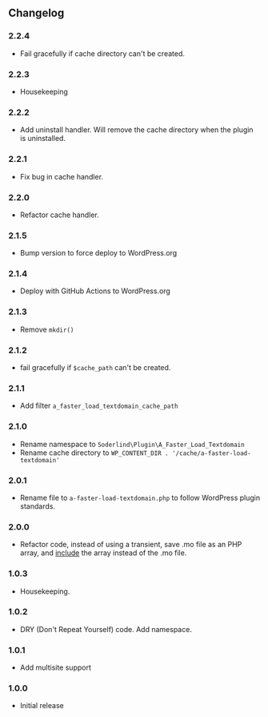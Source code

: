 ## Changelog

### 2.2.4

- Fail gracefully if  cache directory can't be created.

### 2.2.3

- Housekeeping

### 2.2.2

- Add uninstall handler. Will remove the cache directory when the plugin is uninstalled.


### 2.2.1

- Fix bug in cache handler.

### 2.2.0

- Refactor cache handler.

### 2.1.5

- Bump version to force deploy to WordPress.org

### 2.1.4

- Deploy with GitHub Actions to WordPress.org

### 2.1.3

- Remove `mkdir()`

### 2.1.2

- fail gracefully if `$cache_path` can't be created.

### 2.1.1

- Add filter `a_faster_load_textdomain_cache_path`

### 2.1.0

- Rename namespace to `Soderlind\Plugin\A_Faster_Load_Textdomain`
- Rename cache directory to `WP_CONTENT_DIR . '/cache/a-faster-load-textdomain'`

### 2.0.1

- Rename file to `a-faster-load-textdomain.php` to follow WordPress plugin standards.

### 2.0.0

- Refactor code, instead of using a transient, save .mo file as an PHP array, and [include](https://www.php.net/manual/en/function.include.php) the array instead of the .mo file.

### 1.0.3

- Housekeeping.

### 1.0.2

- DRY (Don't Repeat Yourself) code. Add namespace.

### 1.0.1

- Add multisite support

### 1.0.0

- Initial release
